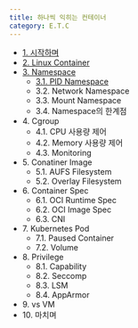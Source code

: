 ```yaml
---
title: 하나씩 익히는 컨테이너
category: E.T.C
---
```


* [1. 시작하며]({{site.baseurl}}/onebyone_container/1.시작하며)
* [2. Linux Container]({{site.baseurl}}/onebyone_container/2.Linux_Container)
* [3. Namespace]({{site.baseurl}}/onebyone_container/3.Namespace)
  * [3.1. PID Namespace]({{site.baseurl}}/onebyone_container/3.1.PID_Namespace)
  * 3.2\. Network Namespace
  * 3.3\. Mount Namespace
  * 3.4\. Namespace의 한계점
* 4\. Cgroup
  * 4.1\. CPU 사용량 제어
  * 4.2\. Memory 사용량 제어
  * 4.3\. Monitoring
* 5\. Conatiner Image
  * 5.1\. AUFS Filesystem
  * 5.2\. Overlay Filesystem
* 6\. Container Spec
  * 6.1\. OCI Runtime Spec
  * 6.2\. OCI Image Spec
  * 6.3\. CNI
* 7\. Kubernetes Pod
  * 7.1\. Paused Container
  * 7.2\. Volume
* 8\. Privilege
  * 8.1\. Capability
  * 8.2\. Seccomp
  * 8.3\. LSM
  * 8.4\. AppArmor
* 9\. vs VM
* 10\. 마치며
